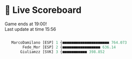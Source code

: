 # 🚩 Live Scoreboard
Game ends at 19:00!   
Last update at time 15:56
```R

   MarcoDamilano [ESP] 1 ┤■■■■■■■■■■■■■■■■■■■■■ 764.073   
        Fede_Mor [ESP] 2 ┤■■■■■■■■■■■■■■■■■ 636.14        
       Giuliamzz [SVK] 3 ┤■■■■■■■■■■■ 398.852             

```
